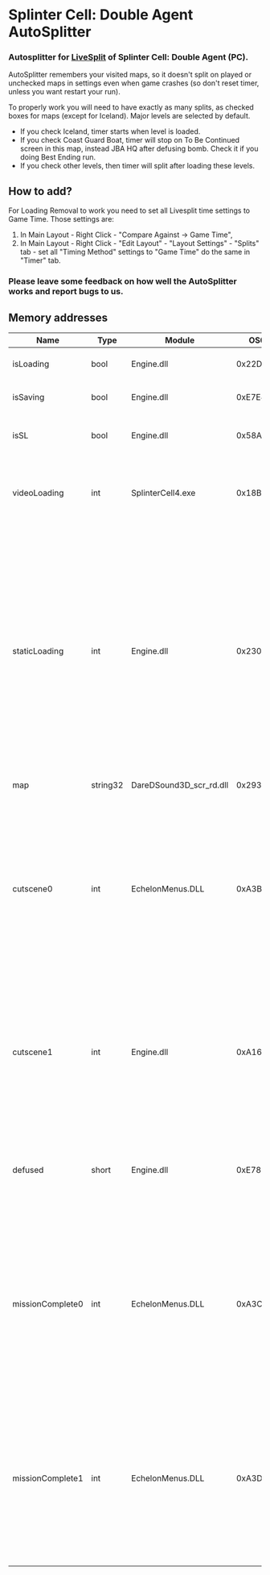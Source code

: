 # Splinter Cell: Double Agent AutoSplitter

### Autosplitter for [LiveSplit](https://github.com/LiveSplit/LiveSplit/releases) of Splinter Cell: Double Agent (PC).

AutoSplitter remembers your visited maps, so it doesn't split on played or unchecked maps in settings even when game crashes (so don't reset timer, unless you want restart your run).

To properly work you will need to have exactly as many splits, as checked boxes for maps (except for Iceland). Major levels are selected by default.
  - If you check Iceland, timer starts when level is loaded.
  - If you check Coast Guard Boat, timer will stop on To Be Continued screen in this map, instead JBA HQ after defusing bomb. Check it if you doing Best Ending run.
- If you check other levels, then timer will split after loading these levels.

## How to add?
For Loading Removal to work you need to set all Livesplit time settings to Game Time.
Those settings are:

1. In Main Layout - Right Click - "Compare Against -> Game Time",
2. In Main Layout - Right Click - "Edit Layout" - "Layout Settings" - "Splits" tab - set all "Timing Method" settings to "Game Time" do the same in "Timer" tab.

### Please leave some feedback on how well the AutoSplitter works and report bugs to us.

## Memory addresses

| Name             | Type     | Module                  | OS0      | OS1   | OS2   | OS3   | OS4  | OS5  | OS6   | OS7   | Description                                                                                                                                                                                                                                 |
|------------------|----------|-------------------------|----------|-------|-------|-------|------|------|-------|-------|---------------------------------------------------------------------------------------------------------------------------------------------------------------------------------------------------------------------------------------------|
| isLoading        | bool     | Engine.dll              | 0x22D590 | 0x0   |       |       |      |      |       |       | `true` on loading in game.                                                                                                                                                                                                                  |
| isSaving         | bool     | Engine.dll              | 0xE7E4B0 | 0x4   |       |       |      |      |       |       | `true` on saving in game.                                                                                                                                                                                                                   |
| isSL             | bool     | Engine.dll              | 0x58A2F8 | 0x0   |       |       |      |      |       |       | `true` on saving and loading in game.                                                                                                                                                                                                       |
| videoLoading     | int      | SplinterCell4.exe       | 0x18BE0  | 0x468 |       |       |      |      |       |       | `707` during level loadings or loading to main menu. `0` otherwise.                                                                                                                                                                         |
| staticLoading    | int      | Engine.dll              | 0x2300C4 | 0x0   |       |       |      |      |       |       | `0` in gameplay. `1` during static loading screen. `256` in main menu and video loadings from it. `257` after video loading and before static loading. `0` and `1` values are even for very short time when finish transition to main menu. |
| map              | string32 | DareDSound3D_scr_rd.dll | 0x29300  | 0x8C  |       |       |      |      |       |       | Level name as String.                                                                                                                                                                                                                       |
| cutscene0        | int      | EchelonMenus.DLL        | 0xA3B54  | 0x758 |       |       |      |      |       |       | `1558` on cinematic cutscene or `1046` in like Shanghai's end cutscene, `22` in game or cutscene like Prison's beginning cutscene. Other values might be in other cases.                                                                    |
| cutscene1        | int      | Engine.dll              | 0xA16E38 | 0xA40 |       |       |      |      |       |       | `0` on cinematic cutscene and for short time in isLoading. `1065353216` in game. Other values might be in other cases.                                                                                                                       |
| defused          | short    | Engine.dll              | 0xE78860 | 0x78  | 0x1C  | 0x20  | 0x7C | 0xE0 | 0x538 | 0xEEC | `256` when bomb not defused, `257` when defused. For short time in first loading sets to `257`.                                                                                                                                             |
| missionComplete0 | int      | EchelonMenus.DLL        | 0xA3CF4  | 0xC   | 0x118 | 0x44  | 0x0  | 0x4  |       |       | `291` in gameplay, `306` when Mission Complete or TBC screen appears and keeps to end of video loadings to next level. Also sets to `306` when using computer.                                                                              |
| missionComplete1 | int      | EchelonMenus.DLL        | 0xA3D30  | 0x14  | 0x8   | 0x248 | 0x38 | 0x0  | 0x4   |       | `17` in gameplay, `19` when Mission Complete or TBC screen appears and keeps to end of video loadings to next level. Also sets to `19` when using computer.                                                                                 |
